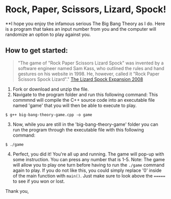 # Rock, Paper, Scissors, Lizard, Spock!
**I hope you enjoy the infamous serious The Big Bang Theory as I do.
Here is a program that takes an input number from you and the computer will randomize an
option to play against you. 

## How to get started:
 > "The game of "Rock Paper Scissors Lizard Spock" was invented by a software engineer named Sam Kass, who outlined the rules and hand gestures on his website in 1998. He, however, called it "Rock Paper Scissors Spock Lizard"."
 [The Lizard Spock Expansion 2008](https://m.imdb.com/title/tt1256039/trivia/?ref_=tt_ql_trv)
 
 1. Fork or download and unzip the file.
 2. Navigate to the program folder and run this following command:
  This commmnd will compile the C++ source code into an executable file named 'game' that you will then be able to execute to play.
  ```
  $ g++ big-bang-theory-game.cpp -o game
  ```
 3. Now, while you are still in the 'big-bang-theory-game' folder you can run the program through the executable file with this following command:
  ```
  $ ./game
  ```
 4. Perfect, you did it! You're all up and running. The game will pop-up with some instruction. You can press any number that is 1-5. 
  Note: The game will allow you to play one turn before having to run the `./game` command again to play. If you do not like this, you could simply replace '0' inside of the main function
  with `main()`. Just make sure to look above the `=====` to see if you won or lost.
  
  Thank you,
